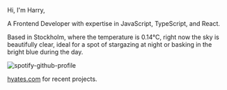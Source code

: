 Hi, I'm Harry,

A Frontend Developer with expertise in JavaScript, TypeScript, and React.

<!-- WEATHER_START -->
Based in Stockholm, where the temperature is 0.14°C, right now the sky is beautifully clear, ideal for a spot of stargazing at night or basking in the bright blue during the day.
<!-- WEATHER_END -->

<p align="left">
  <a>
    <img src="https://spotify-github-profile.vercel.app/api/view?uid=bigbello&cover_image=true&theme=natemoo-re&show_offline=true&background_color=121212&interchange=false&bar_color=53b14f&bar_color_cover=false" alt="spotify-github-profile">
  </a>
</p>

[hyates.com](http://hyates.com) for recent projects.





